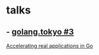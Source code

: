 # talks

## - [golang.tokyo #3](https://golangtokyo.connpass.com/event/47328/)

[Accelerating real applications in Go](https://talks.godoc.org/github.com/cubicdaiya/talks/2017/01/golang-tokyo.slide#1)


